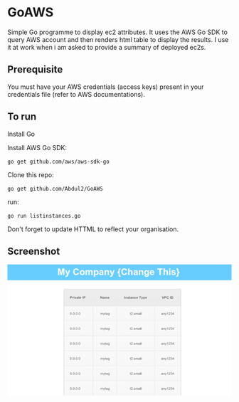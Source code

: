 # GoAWS

Simple Go programme to display ec2 attributes. It uses the AWS Go SDK to query AWS account and then renders html table to display the results.
I use it at work when i am asked to provide a summary of deployed ec2s.

## Prerequisite

You must have your AWS credentials (access keys) present in your credentials file (refer to AWS documentations).

## To run

Install Go

Install AWS Go SDK:

```
go get github.com/aws/aws-sdk-go
```

Clone this repo:

```
go get github.com/Abdul2/GoAWS
```

run:

```
go run listinstances.go

```

Don't forget to update HTTML to reflect your organisation.

## Screenshot

![screenshot](https://github.com/Abdul2/GoAWS/raw/master/documentation/screenshot.png)
